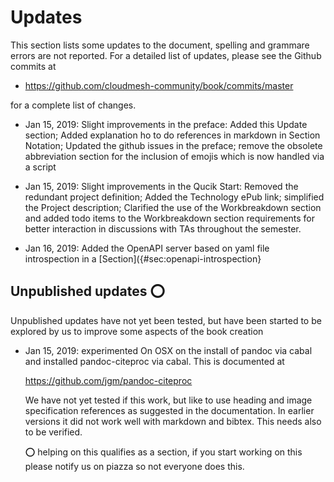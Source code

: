 # Updates

This section lists some updates to the document, spelling and grammare
errors are not reported. For a detailed list of updates, please see
the Github commits at

* <https://github.com/cloudmesh-community/book/commits/master>

for a complete list of changes.

* Jan 15, 2019: Slight improvements in the preface:   Added this Update
  section; Added explanation ho to do
  references in markdown in Section Notation; Updated the github issues
  in the preface; remove the obsolete abbreviation section for the
  inclusion of emojis which is now handled via a script

* Jan 15, 2019: Slight improvements in the Qucik Start:
  Removed the redundant project definition; Added the
  Technology ePub link; simplified the Project description; Clarified
  the use of the Workbreakdown section and added todo items to the
  Workbreakdown section requirements for better
  interaction in discussions with TAs throughout the semester.

* Jan 16, 2019: Added the OpenAPI server based on yaml file
  introspection in a [Section]({#sec:openapi-introspection}

## Unpublished updates :o:

Unpublished updates have not yet been tested, but have been started to
be explored by us to improve some aspects of the book creation

* Jan 15, 2019: experimented On OSX on the install of pandoc via cabal
  and installed pandoc-citeproc via cabal. This is documented at

  <https://github.com/jgm/pandoc-citeproc>

  We have not yet tested if this work, but like to use heading and image
  specification references as suggested in the documentation. In earlier versions it did not
  work well with markdown and bibtex. This needs also to be verified.

  :o: helping on this qualifies as a section, if you start working
  on this please notify us on piazza so not everyone does this.
